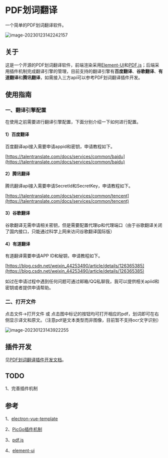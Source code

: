 # PDF划词翻译

一个简单的PDF划词翻译软件。

![image-20230123142242157](E:\pdf_viewer\README.assets\image-20230123142242157.png)

## 关于

这是一个开源的PDF划词翻译软件，前端渲染采用[Element-UI](https://element-plus.gitee.io/zh-CN/)和[PDF.js](https://mozilla.github.io/pdf.js/)；后端采用插件机制完成翻译引擎的管理，目前支持的翻译引擎有**百度翻译**、**谷歌翻译**、**有道翻译**和**腾讯翻译**，如需接入三方api可以参考PDF划词翻译插件开发。

## 使用指南

### 一、翻译引擎配置

在使用之前需要进行翻译引擎配置，下面分别介绍一下如何进行配置。

#### 1）百度翻译

百度翻译api接入需要申请appid和密钥，申请教程如下。

[https://talentranslate.com/docs/services/common/baidu](https://talentranslate.com/docs/services/common/baidu)

#### 2）腾讯翻译

腾讯翻译api接入需要申请SecretId和SecretKey，申请教程如下。

[https://talentranslate.com/docs/services/common/tencent](https://talentranslate.com/docs/services/common/tencent)

#### 3）谷歌翻译

谷歌翻译无需申请相关密钥，但是需要配置代理ip和代理端口（由于谷歌翻译关闭了国内接口，只能通过科学上网来访问谷歌翻译国际版）

#### 4）有道翻译

有道翻译需要申请APP ID和秘钥，申请教程如下。

[https://blog.csdn.net/weixin_44253490/article/details/126365385](https://blog.csdn.net/weixin_44253490/article/details/126365385)

如过在申请过程中遇到任何问题可通过邮箱/QQ私聊我，我可以提供相关apiid和密钥或者提供申请帮助。

### 二、打开文件

点击文件->打开文件 或 点击图中标记的按钮均可打开相应的pdf，划词即可在右侧显示译文和原文。（注意pdf是文本类型而非图像，目前暂不支持ocr文字识别）

![image-20230123143922255](E:\pdf_viewer\README.assets\image-20230123143922255.png)

## 插件开发

见[PDF划词翻译插件开发文档](https://github.com/WCX1024979076/simple_pdf_translator_plugins)。

## TODO

1、完善插件机制

## 参考

1、[electron-vue-template](https://github.com/Deluze/electron-vue-template)

2、[PicGo插件机制](https://picgo.github.io/PicGo-Core-Doc/zh/dev-guide/cli.html)

3、[pdf.js](https://mozilla.github.io/pdf.js/)

4、[element-ui](https://element-plus.gitee.io/zh-CN/)
